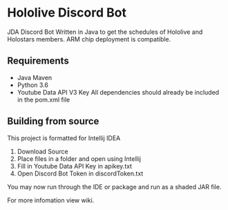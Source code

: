 # Hololive Discord Bot
JDA Discord Bot Written in Java to get the schedules of Hololive and Holostars members. ARM chip deployment is compatible.

## Requirements 
- Java Maven
- Python 3.6
- Youtube Data API V3 Key
All dependencies should already be included in the pom.xml file 

## Building from source
This project is formatted for Intellij IDEA 
1. Download Source
2. Place files in a folder and open using Intellij
3. Fill in Youtube Data API Key in apikey.txt
4. Open Discord Bot Token in discordToken.txt

You may now run through the IDE or package and run as a shaded JAR file.

For more infomation view wiki.
